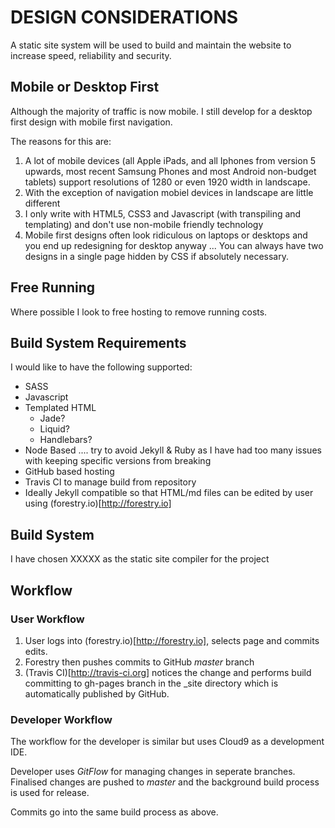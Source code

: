 # DESIGN CONSIDERATIONS

A static site system will be used to build and maintain the website to increase speed, reliability and security. 

## Mobile or Desktop First
Although the majority of traffic is now mobile. I still develop for a desktop first design with mobile first navigation.

The reasons for this are:

1. A lot of mobile devices (all Apple iPads, and all Iphones from version 5 upwards, most recent Samsung Phones and most Android non-budget tablets) support resolutions of 1280 or even 1920 width in landscape.
2. With the exception of navigation mobiel devices in landscape are little different 
3. I only write with HTML5, CSS3 and Javascript (with transpiling and templating) and don't use non-mobile friendly technology
4. Mobile first designs often look ridiculous on laptops or desktops and you end up redesigning for desktop anyway ... You can always have two designs in a single page hidden by CSS if absolutely necessary.

## Free Running
Where possible I look to free hosting to remove running costs.

## Build System Requirements
I would like to have the following supported:
- SASS
- Javascript
- Templated HTML 
    - Jade?
    - Liquid?
    - Handlebars?
- Node Based .... try to avoid Jekyll & Ruby as I have had too many issues with keeping specific versions from breaking 
- GitHub based hosting
- Travis CI to manage build from repository
- Ideally Jekyll compatible so that HTML/md files can be edited by user using (forestry.io)[http://forestry.io]

## Build System
I have chosen XXXXX as the static site compiler for the project

## Workflow
### User Workflow
1. User logs into (forestry.io)[http://forestry.io], selects page and commits edits. 
2. Forestry then pushes commits to GitHub *master* branch
3. (Travis CI)[http://travis-ci.org] notices the change and performs build committing to gh-pages branch in the _site directory which is automatically published by GitHub.

### Developer Workflow
The workflow for the developer is similar but uses Cloud9 as a development IDE. 

Developer uses *GitFlow* for managing changes in seperate branches. Finalised changes are pushed to *master* and the background build process is used for release.

Commits go into the same build process as above.
